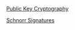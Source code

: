 [Public Key Cryptography](https://mirror.xyz/0x6afeB3d9E380787e7D0a17Fc3CA764Bb885014FA/SJwdsUSOBEDOYDdBwIsw46Ma8FfBEy9KTeU3Cskt68g)

[Schnorr Signatures](https://tlu.tarilabs.com/cryptography/introduction-schnorr-signatures)
